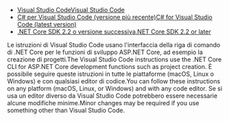 * [<span data-ttu-id="d11c2-101">Visual Studio Code</span><span class="sxs-lookup"><span data-stu-id="d11c2-101">Visual Studio Code</span></span>](https://code.visualstudio.com/download)
* [<span data-ttu-id="d11c2-102">C# per Visual Studio Code (versione più recente)</span><span class="sxs-lookup"><span data-stu-id="d11c2-102">C# for Visual Studio Code (latest version)</span></span>](https://marketplace.visualstudio.com/items?itemName=ms-vscode.csharp)
* [<span data-ttu-id="d11c2-103">.NET Core SDK 2.2 o versione successiva</span><span class="sxs-lookup"><span data-stu-id="d11c2-103">.NET Core SDK 2.2 or later</span></span>](https://www.microsoft.com/net/download/all)

<span data-ttu-id="d11c2-104">Le istruzioni di Visual Studio Code usano l'interfaccia della riga di comando di .NET Core per le funzioni di sviluppo ASP.NET Core, ad esempio la creazione di progetti.</span><span class="sxs-lookup"><span data-stu-id="d11c2-104">The Visual Studio Code instructions use the .NET Core CLI for ASP.NET Core development functions such as project creation.</span></span> <span data-ttu-id="d11c2-105">È possibile seguire queste istruzioni in tutte le piattaforme (macOS, Linux o Windows) e con qualsiasi editor di codice.</span><span class="sxs-lookup"><span data-stu-id="d11c2-105">You can follow these instructions on any platform (macOS, Linux, or Windows) and with any code editor.</span></span> <span data-ttu-id="d11c2-106">Se si usa un editor diverso da Visual Studio Code potrebbero essere necessarie alcune modifiche minime.</span><span class="sxs-lookup"><span data-stu-id="d11c2-106">Minor changes may be required if you use something other than Visual Studio Code.</span></span>
